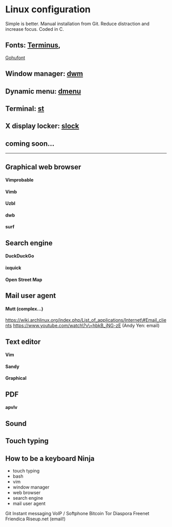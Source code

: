 # Linux configuration

Simple is better. Manual installation from Git. Reduce distraction and increase
focus. Coded in C.


## Fonts: [Terminus](http://terminus-font.sourceforge.net/),
[Gohufont](http://font.gohu.org/)
## Window manager: [dwm](http://dwm.suckless.org/)
## Dynamic menu: [dmenu](http://tools.suckless.org/dmenu/)
## Terminal: [st](http://st.suckless.org/)
## X display locker: [slock](http://tools.suckless.org/slock/)
## coming soon...



----

## Graphical web browser

#### Vimprobable
#### Vimb
#### Uzbl
#### dwb
#### surf


## Search engine

#### DuckDuckGo
#### ixquick

#### Open Street Map


## Mail user agent

#### Mutt (complex...)
https://wiki.archlinux.org/index.php/List_of_applications/Internet\#Email_clients
https://www.youtube.com/watch\?v\=hbkB_jNG-zE (Andy Yen: email)


## Text editor

#### Vim
#### Sandy
#### Graphical



## PDF

#### apvlv

## Sound
## Touch typing

## How to be a keyboard Ninja

- touch typing
- bash
- vim
- window manager
- web browser
- search engine
- mail user agent

Git
Instant messaging
VoIP / Softphone
Bitcoin
Tor
Diaspora
Freenet
Friendica
Riseup.net (email!)
